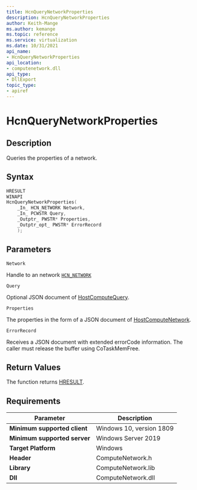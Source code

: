 ```yaml
---
title: HcnQueryNetworkProperties
description: HcnQueryNetworkProperties
author: Keith-Mange
ms.author: kemange
ms.topic: reference
ms.service: virtualization
ms.date: 10/31/2021
api_name:
- HcnQueryNetworkProperties
api_location:
- computenetwork.dll
api_type:
- DllExport
topic_type:
- apiref
---
```

# HcnQueryNetworkProperties

## Description

Queries the properties of a network.

## Syntax

```cpp
HRESULT
WINAPI
HcnQueryNetworkProperties(
    _In_ HCN_NETWORK Network,
    _In_ PCWSTR Query,
    _Outptr_ PWSTR* Properties,
    _Outptr_opt_ PWSTR* ErrorRecord
    );
```

## Parameters

`Network`

Handle to an network [`HCN_NETWORK`](./HCN_NETWORK.md)

`Query`

Optional JSON document of [HostComputeQuery](./../HNS_Schema.md#HostComputeQuery).

`Properties`

The properties in the form of a JSON document of [HostComputeNetwork](./../HNS_Schema.md#HostComputeNetwork).

`ErrorRecord`

Receives a JSON document with extended errorCode information. The caller must release the buffer using CoTaskMemFree.

## Return Values

The function returns [HRESULT](./HCNHResult.md).

## Requirements

|Parameter|Description|
|---|---|
| **Minimum supported client** | Windows 10, version 1809 |
| **Minimum supported server** | Windows Server 2019 |
| **Target Platform** | Windows |
| **Header** | ComputeNetwork.h |
| **Library** | ComputeNetwork.lib |
| **Dll** | ComputeNetwork.dll |



